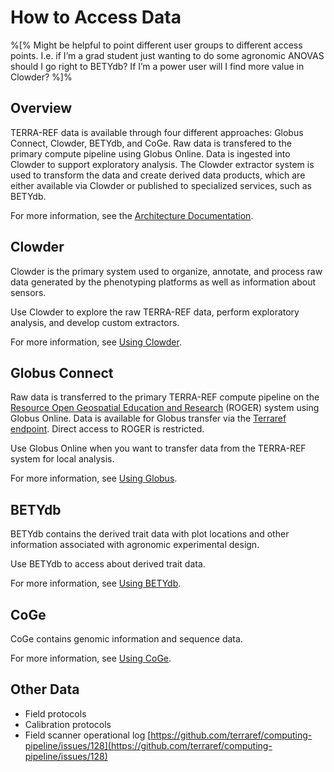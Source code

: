 # How to Access Data

%\[% Might be helpful to point different user groups to different access points. I.e. if I’m a grad student just wanting to do some agronomic ANOVAS should I go right to BETYdb? If I’m a power user will I find more value in Clowder? %\]%

## Overview

TERRA-REF data is available through four different approaches: Globus Connect, Clowder, BETYdb, and CoGe. Raw data is transfered to the primary compute pipeline using Globus Online. Data is ingested into Clowder to support exploratory analysis. The Clowder extractor system is used to transform the data and create derived data products, which are either available via Clowder or published to specialized services, such as BETYdb.

For more information, see the [Architecture Documentation](https://github.com/terraref/documentation/tree/56f669dc870b3c3921bfc029914545574e70f8df/architecture-documentation.md).

## Clowder

Clowder is the primary system used to organize, annotate, and process raw data generated by the phenotyping platforms as well as information about sensors.

Use Clowder to explore the raw TERRA-REF data, perform exploratory analysis, and develop custom extractors.

For more information, see [Using Clowder](using-clowder-sensor-and-genoomics-data.md).

## Globus Connect

Raw data is transferred to the primary TERRA-REF compute pipeline on the [Resource Open Geospatial Education and Research](https://wiki.ncsa.illinois.edu/display/ROGER/ROGER+System+Information?src=contextnavchildmode) \(ROGER\) system using Globus Online. Data is available for Globus transfer via the [Terraref endpoint](https://www.globus.org/app/endpoints/403204c4-6004-11e6-8316-22000b97daec/overview). Direct access to ROGER is restricted.

Use Globus Online when you want to transfer data from the TERRA-REF system for local analysis.

For more information, see [Using Globus](using-globus-sensor-and-genomics-data.md).

## **BETYdb**

BETYdb contains the derived trait data with plot locations and other information associated with agronomic experimental design.

Use BETYdb to access about derived trait data.

For more information, see [Using BETYdb](using-betydb-trait-data-experimental-metadata/).

## **CoGe**

CoGe contains genomic information and sequence data.

For more information, see [Using CoGe](using-coge-genomics.md).

## **Other Data**

* Field protocols
* Calibration protocols
* Field scanner operational log [https://github.com/terraref/computing-pipeline/issues/128](https://github.com/terraref/computing-pipeline/issues/128)




